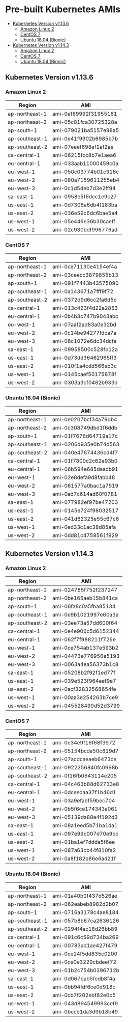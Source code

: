 # Pre-built Kubernetes AMIs  <!-- omit in toc -->

<!-- Below is generated using VSCode yzhang.markdown-all-in-one >

<!-- TOC -->

- [Kubernetes Version v1.13.6](#kubernetes-version-v1136)
  - [Amazon Linux 2](#amazon-linux-2)
  - [CentOS 7](#centos-7)
  - [Ubuntu 18.04 (Bionic)](#ubuntu-1804-bionic)
- [Kubernetes Version v1.14.3](#kubernetes-version-v1143)
  - [Amazon Linux 2](#amazon-linux-2-1)
  - [CentOS 7](#centos-7-1)
  - [Ubuntu 18.04 (Bionic)](#ubuntu-1804-bionic-1)

<!-- TOC -->

## Kubernetes Version v1.13.6

### Amazon Linux 2

| Region         | AMI                   |
| -------------- | --------------------- |
| ap-northeast-1 | ami-0ef69992f31955161 |
| ap-northeast-2 | ami-05c81fca30725328a |
| ap-south-1     | ami-079021ba5157e98a5 |
| ap-southeast-1 | ami-0e41f9902b6985b7b |
| ap-southeast-2 | ami-07eeef698ef1af2ae |
| ca-central-1   | ami-06215fcc8b7e1aea6 |
| eu-central-1   | ami-033aab11000459c0a |
| eu-west-1      | ami-050c03774b01c316c |
| eu-west-2      | ami-080a7159611255eb4 |
| eu-west-3      | ami-0c1d54eb7d3e2ff94 |
| sa-east-1      | ami-0958e5f6dec1e9c27 |
| us-east-1      | ami-0d7308a6db4f183ba |
| us-east-2      | ami-036e59c6dc6bae5a4 |
| us-west-1      | ami-05e446e36b30caeff |
| us-west-2      | ami-02c930bdf996776ad |

### CentOS 7

| Region         | AMI                   |
| -------------- | --------------------- |
| ap-northeast-1 | ami-0ce71130e4154ef4a |
| ap-northeast-2 | ami-03ceecc3879855b13 |
| ap-south-1     | ami-091f7443b43575090 |
| ap-southeast-1 | ami-0a143671a7fff9f72 |
| ap-southeast-2 | ami-0372d9d6cc2fa6d5c |
| ca-central-1   | ami-013c423f4d22a2853 |
| eu-central-1   | ami-0b4b3c747b9043abc |
| eu-west-1      | ami-07aaf2ad83a0e32bd |
| eu-west-2      | ami-0c14be94277fdca7a |
| eu-west-3      | ami-06c1072e6dc34dcfa |
| sa-east-1      | ami-09958500c528fb12a |
| us-east-1      | ami-0d73dd36462965ff3 |
| us-east-2      | ami-010f1a4cdd566eb3c |
| us-west-1      | ami-0145caef50175878f |
| us-west-2      | ami-0303a3cf0482b933d |

### Ubuntu 18.04 (Bionic)

| Region         | AMI                   |
| -------------- | --------------------- |
| ap-northeast-1 | ami-0e0207bcf34a79db4 |
| ap-northeast-2 | ami-0c308749dbd1f6ddb |
| ap-south-1     | ami-01f7676d64719a17c |
| ap-southeast-1 | ami-0206d935e0b74d563 |
| ap-southeast-2 | ami-040e47674436cd4f7 |
| ca-central-1   | ami-01f7800c2c62e93b0 |
| eu-central-1   | ami-06b594e685daadb91 |
| eu-west-1      | ami-02e8defa9d8fabb48 |
| eu-west-2      | ami-061577a0bac1a7919 |
| eu-west-3      | ami-0ad7c614ad60f0781 |
| sa-east-1      | ami-077982ef97be47203 |
| us-east-1      | ami-0145e724f98032517 |
| us-east-2      | ami-041d62325e55c67c6 |
| us-west-1      | ami-0ed33c1ac38d85afa |
| us-west-2      | ami-0dd81c4758561f929 |

## Kubernetes Version v1.14.3

### Amazon Linux 2

| Region         | AMI                   |
| -------------- | --------------------- |
| ap-northeast-1 | ami-024785f752f237247 |
| ap-northeast-2 | ami-0be165aeb15b841ca |
| ap-south-1     | ami-06fa8c0a5fba85134 |
| ap-southeast-1 | ami-0e9b1021997e60a3a |
| ap-southeast-2 | ami-03ee73a57dd600f64 |
| ca-central-1   | ami-0e4e906c5d6152344 |
| eu-central-1   | ami-062f7f988211f726e |
| eu-west-1      | ami-0ce754ab137e593b2 |
| eu-west-2      | ami-04473e776956e5193 |
| eu-west-3      | ami-0063a4ea56373b1c8 |
| sa-east-1      | ami-05208b2f92f1ed77f |
| us-east-1      | ami-039e523f964eef9e7 |
| us-east-2      | ami-0acf32832568654fe |
| us-west-1      | ami-00aa3e254263b7ce9 |
| us-west-2      | ami-045528490d52d3799 |

### CentOS 7

| Region         | AMI                   |
| -------------- | --------------------- |
| ap-northeast-1 | ami-0e34e9f16f68f3972 |
| ap-northeast-2 | ami-05154bcda50c819d7 |
| ap-south-1     | ami-07acdcaeaeb6473ce |
| ap-southeast-1 | ami-0922256840fc0998b |
| ap-southeast-2 | ami-0f16fb0643114e205 |
| ca-central-1   | ami-04c463b88d62733e8 |
| eu-central-1   | ami-0dceedaa37f1b46d1 |
| eu-west-1      | ami-03a9efabf59bec704 |
| eu-west-2      | ami-0b5f6ce174343a061 |
| eu-west-3      | ami-05139da88e4f192d3 |
| sa-east-1      | ami-08a1eed5b71ba1da1 |
| us-east-1      | ami-097e99c007d70e9bc |
| us-east-2      | ami-01ba1ef7ddda5f6ee |
| us-west-1      | ami-087a63cb44f810fa2 |
| us-west-2      | ami-0a8f182b86e6ad21f |

### Ubuntu 18.04 (Bionic)

| Region         | AMI                   |
| -------------- | --------------------- |
| ap-northeast-1 | ami-01a40b0f437d526ae |
| ap-northeast-2 | ami-062eabeb8982d2b07 |
| ap-south-1     | ami-0716a3178c4ae8184 |
| ap-southeast-1 | ami-057b8b67ca2636126 |
| ap-southeast-2 | ami-0294f4ac18d26bb89 |
| ca-central-1   | ami-091c6c59d734ba269 |
| eu-central-1   | ami-00783ad1ae427f479 |
| eu-west-1      | ami-0ce14f5dd835c0200 |
| eu-west-2      | ami-0ce0e3229cbdeef72 |
| eu-west-3      | ami-01b2c754b0396712b |
| sa-east-1      | ami-0d067bab5fedb8f4a |
| us-east-1      | ami-0bb94fdf6ce0d918c |
| us-east-2      | ami-0cb7f202ebf82e0b5 |
| us-west-1      | ami-043d894549993cef9 |
| us-west-2      | ami-0becb1da3d9b18b49 |